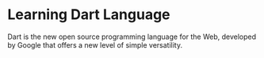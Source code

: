 # Learning Dart Language
Dart is the new open source programming language for the Web, developed by Google that offers a new level of simple versatility.
